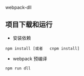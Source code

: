 webpack-dll

项目下载和运行
----

- 安装依赖
```
npm install [或者   cnpm install]
```

- webpack 预编译
```
npm run dll
```

